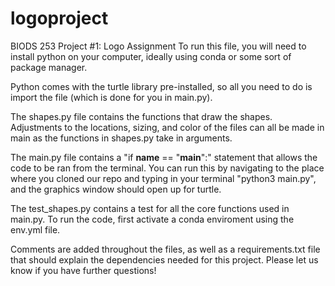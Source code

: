 # logoproject
BIODS 253 Project #1: Logo Assignment
To run this file, you will need to install python on your computer, ideally using conda or some sort of package manager. 

Python comes with the turtle library pre-installed, so all you need to do is import the file (which is done for you in main.py).

The shapes.py file contains the functions that draw the shapes. Adjustments to the locations, sizing, and color of the files can all be made in main as the functions in shapes.py take in arguments. 

The main.py file contains a "if __name__ == "__main__":" statement that allows the code to be ran from the terminal. You can run this by navigating to the place where you cloned our repo and typing in your terminal "python3 main.py", and the graphics window should open up for turtle.

The test_shapes.py contains a test for all the core functions used in main.py. To run the code, first activate a conda enviroment using the env.yml file.  

Comments are added throughout the files, as well as a requirements.txt file that should explain the dependencies needed for this project. Please let us know if you have further questions! 





